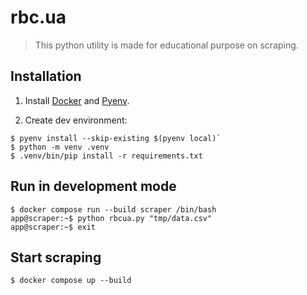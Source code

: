 # rbc.ua

> This python utility is made for educational purpose on scraping.


## Installation

1. Install [Docker](https://www.docker.com) and [Pyenv](https://github.com/pyenv/pyenv).

2. Create dev environment:
```shell
$ pyenv install --skip-existing $(pyenv local)`
$ python -m venv .venv
$ .venv/bin/pip install -r requirements.txt
```


## Run in development mode

```shell
$ docker compose run --build scraper /bin/bash
app@scraper:~$ python rbcua.py "tmp/data.csv"
app@scraper:~$ exit
```

## Start scraping

```shell
$ docker compose up --build
```
